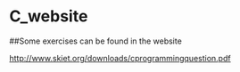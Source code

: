 # C_website

##Some exercises can be found in the website

http://www.skiet.org/downloads/cprogrammingquestion.pdf
